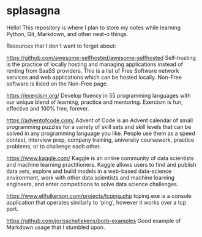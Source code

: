 # splasagna

Hello! This repository is where I plan to store my notes while learning Python, Git, Markdown, and other neat-o things.


Resources that I don't want to forget about:

https://github.com/awesome-selfhosted/awesome-selfhosted
Self-hosting is the practice of locally hosting and managing applications instead of renting from SaaSS providers.
This is a list of Free Software network services and web applications which can be hosted locally. Non-Free software is listed on the Non-Free page.

https://exercism.org/
Develop fluency in 55 programming languages with our unique blend of learning, practice and mentoring. Exercism is fun, effective and 100% free, forever.

https://adventofcode.com/
Advent of Code is an Advent calendar of small programming puzzles for a variety of skill sets and skill levels that can be solved in any programming
language you like. People use them as a speed contest, interview prep, company training, university coursework, practice problems, or to challenge each
other.

https://www.kaggle.com/
Kaggle is an online community of data scientists and machine learning practitioners. Kaggle allows users to find and publish data sets, explore and build
models in a web-based data-science environment, work with other data scientists and machine learning engineers, and enter competitions to solve data
science challenges.

https://www.elifulkerson.com/projects/tcping.php
tcping.exe is a console application that operates similarly to 'ping', however it works over a tcp port.

https://github.com/jorisschellekens/borb-examples
Good example of Markdown usage that I stumbled upon.

